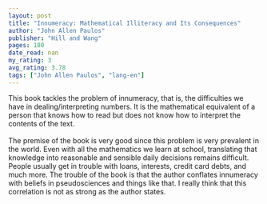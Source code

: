 ```yaml
---
layout: post
title: "Innumeracy: Mathematical Illiteracy and Its Consequences"
author: "John Allen Paulos"
publisher: "Hill and Wang"
pages: 180
date_read: nan
my_rating: 3
avg_rating: 3.78
tags: ["John Allen Paulos", "lang-en"]
---
```


This book tackles the problem of innumeracy, that is, the difficulties we have in dealing/interpreting numbers. It is the mathematical equivalent of a person that knows how to read but does not know how to interpret the contents of the text. <br/><br/>The premise of the book is very good since this problem is very prevalent in the world. Even with all the mathematics we learn at school, translating that knowledge into reasonable and sensible daily decisions remains difficult. People usually get in trouble with loans, interests, credit card debts, and much more. The trouble of the book is that the author conflates innumeracy with beliefs in pseudosciences and things like that. I really think that this correlation is not as strong as the author states. 

